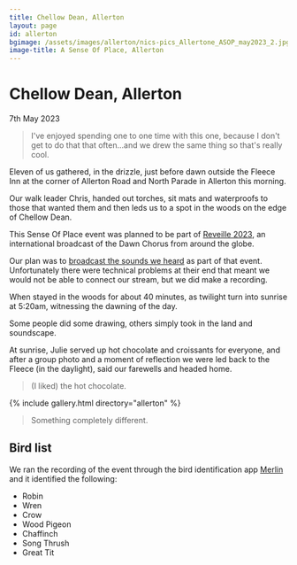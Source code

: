 ```yaml
---
title: Chellow Dean, Allerton
layout: page
id: allerton
bgimage: /assets/images/allerton/nics-pics_Allertone_ASOP_may2023_2.jpg
image-title: A Sense Of Place, Allerton
---
```

# Chellow Dean, Allerton
7th May 2023

<blockquote><i class="fa-solid fa-quote-left" aria-hidden="true"></i>  I've enjoyed spending one to one time with this one, because I don't get to do that that often...and we drew the same thing so that's really cool. <i class="fa-solid fa-quote-right" aria-hidden="true"></i></blockquote>

Eleven of us gathered, in the drizzle, just before dawn outside the Fleece Inn at the corner of Allerton Road and North Parade in Allerton this morning.

Our walk leader Chris, handed out torches, sit mats and waterproofs to those that wanted them and then leds us to a spot in the woods on the edge of Chellow Dean.

This Sense Of Place event was planned to be part of <a href="https://soundtent.org/soundcamp_reveil.html">Reveille 2023</a>, an international broadcast of the Dawn Chorus from around the globe. 

Our plan was to <a href="http://streams.soundtent.org/2023/streams/utc1_-d95d6836-c849-4c39-aa01-5d732f38afae">broadcast the sounds we heard</a> as part of that event. Unfortunately there were technical problems at their end that meant we would not be able to connect our stream, but we did make a recording.

When stayed in the woods for about 40 minutes, as twilight turn into sunrise at 5:20am, witnessing the dawning of the day.

Some people did some drawing, others simply took in the land and soundscape.

At sunrise, Julie served up hot chocolate and croissants for everyone, and after a group photo and a moment of reflection we were led back to the Fleece (in the daylight), said our farewells and headed home.

<blockquote><i class="fa-solid fa-quote-left" aria-hidden="true"></i> (I liked) the hot chocolate. <i class="fa-solid fa-quote-right" aria-hidden="true"></i></blockquote>

{% include gallery.html directory="allerton" %}


<blockquote><i class="fa-solid fa-quote-left" aria-hidden="true"></i> Something completely different. <i class="fa-solid fa-quote-right" aria-hidden="true"></i></blockquote>

## Bird list

We ran the recording of the event through the bird identification app [Merlin](https://merlin.allaboutbirds.org/) and it identified the following:

* Robin
* Wren
* Crow
* Wood Pigeon
* Chaffinch
* Song Thrush
* Great Tit